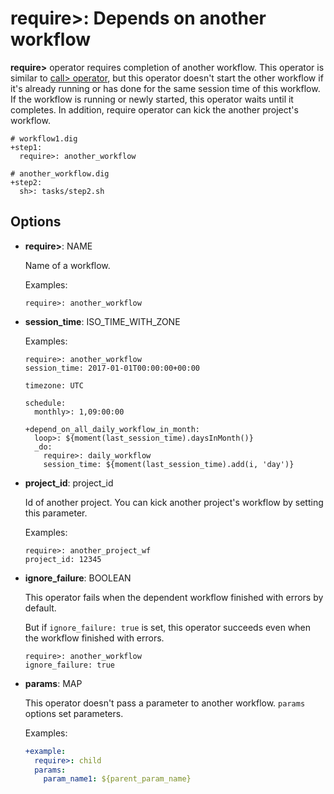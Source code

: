 # require>: Depends on another workflow

**require>** operator requires completion of another workflow. This operator is similar to [call> operator](call.html), but this operator doesn't start the other workflow if it's already running or has done for the same session time of this workflow. If the workflow is running or newly started, this operator waits until it completes. In  addition, require operator can kick the another project's workflow.

```
# workflow1.dig
+step1:
  require>: another_workflow
```

```
# another_workflow.dig
+step2:
  sh>: tasks/step2.sh
```


## Options

* **require>**: NAME

  Name of a workflow.

  Examples:

  ```
  require>: another_workflow
  ```

* **session_time**: ISO_TIME_WITH_ZONE

  Examples:

  ```
  require>: another_workflow
  session_time: 2017-01-01T00:00:00+00:00
  ```

  ```
  timezone: UTC

  schedule:
    monthly>: 1,09:00:00

  +depend_on_all_daily_workflow_in_month:
    loop>: ${moment(last_session_time).daysInMonth()}
    _do:
      require>: daily_workflow
      session_time: ${moment(last_session_time).add(i, 'day')}
  ```

* **project_id**: project_id

  Id of another project. You can kick another project's workflow by setting this parameter.

  Examples:

  ```
  require>: another_project_wf
  project_id: 12345
  ```

* **ignore_failure**: BOOLEAN

  This operator fails when the dependent workflow finished with errors by default.

  But if `ignore_failure: true` is set, this operator succeeds even when the workflow finished with errors.

  ```
  require>: another_workflow
  ignore_failure: true
  ```

* **params**: MAP

  This operator doesn't pass a parameter to another workflow. `params` options set parameters.

  Examples:

  ```yaml
  +example:
    require>: child
    params:
      param_name1: ${parent_param_name}
  ```

